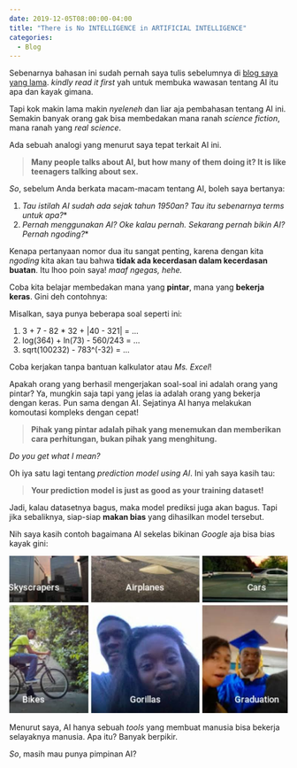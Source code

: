 ```yaml
---
date: 2019-12-05T08:00:00-04:00
title: "There is No INTELLIGENCE in ARTIFICIAL INTELLIGENCE"
categories:
  - Blog
---
```


Sebenarnya bahasan ini sudah pernah saya tulis sebelumnya di [blog saya yang lama](https://wp.me/p6nlXw-iG). _kindly read it first_ yah untuk membuka wawasan tentang AI itu apa dan kayak gimana.

Tapi kok makin lama makin _nyeleneh_ dan liar aja pembahasan tentang AI ini. Semakin banyak orang gak bisa membedakan mana ranah _science fiction_, mana ranah yang _real science_. 

Ada sebuah analogi yang menurut saya tepat terkait AI ini.

> __Many people talks about AI, but how many of them doing it? It is like teenagers talking about sex.__

_So_, sebelum Anda berkata macam-macam tentang AI, boleh saya bertanya: 

1. _Tau istilah AI sudah ada sejak tahun 1950an? Tau itu sebenarnya terms untuk apa?_*
2. _Pernah menggunakan AI? Oke kalau pernah. Sekarang pernah bikin AI? Pernah ngoding?_*

Kenapa pertanyaan nomor dua itu sangat penting, karena dengan kita _ngoding_ kita akan tau bahwa __tidak ada kecerdasan dalam kecerdasan buatan__. Itu lhoo poin saya! _maaf ngegas, hehe._

Coba kita belajar membedakan mana yang __pintar__, mana yang __bekerja keras__. Gini deh contohnya:

Misalkan, saya punya beberapa soal seperti ini:

1. 3 + 7 - 82 * 32 + |40 - 321| = ...
2. log(364) + ln(73) - 560/243 = ...
3. sqrt(100232) - 783^(-32) = ...

Coba kerjakan tanpa bantuan kalkulator atau _Ms. Excel_!

Apakah orang yang berhasil mengerjakan soal-soal ini adalah orang yang pintar? Ya, mungkin saja tapi yang jelas ia adalah orang yang bekerja dengan keras. Pun sama dengan AI. Sejatinya AI hanya melakukan komoutasi kompleks dengan cepat! 

> __Pihak yang pintar adalah pihak yang menemukan dan memberikan cara perhitungan, bukan pihak yang menghitung.__

_Do you get what I mean?_

Oh iya satu lagi tentang _prediction model using AI_. Ini yah saya kasih tau: 

> __Your prediction model is just as good as your training dataset!__

Jadi, kalau datasetnya bagus, maka model prediksi juga akan bagus. Tapi jika sebaliknya, siap-siap __makan bias__ yang dihasilkan model tersebut.

Nih saya kasih contoh bagaimana AI sekelas bikinan _Google_ aja bisa bias kayak gini:

![alt text](https://raw.githubusercontent.com/ikanx101/ikanx101.github.io/master/_posts/Post_ngegas/images.jpeg "tes")

Menurut saya, AI hanya sebuah _tools_ yang membuat manusia bisa bekerja selayaknya manusia. Apa itu? Banyak berpikir.

_So_, masih mau punya pimpinan AI?
